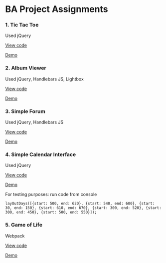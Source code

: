 # BA Project Assignments

### 1. Tic Tac Toe

Used jQuery

[View code](tic-tac-toe/)

[Demo](https://jing-ran.github.io/BA-projects/tic-tac-toe/)

### 2. Album Viewer

Used jQuery, Handlebars JS, Lightbox

[View code](album-viewer/)

[Demo](https://jing-ran.github.io/BA-projects/album-viewer/)

### 3. Simple Forum

Used jQuery, Handlebars JS

[View code](simple-forum/)

[Demo](https://jing-ran.github.io/BA-projects/simple-forum/)

### 4. Simple Calendar Interface

Used jQuery

[View code](simple-calendar-interface/)

[Demo](https://jing-ran.github.io/BA-projects/simple-calendar-interface/)

For testing purposes: run code from console

```
layOutDays([{start: 500, end: 620}, {start: 540, end: 600}, {start: 30, end: 150}, {start: 610, end: 670}, {start: 300, end: 520}, {start: 300, end: 450}, {start: 500, end: 550}]);
```

### 5. Game of Life

Webpack

[View code](game-of-life/)

[Demo](https://jing-ran.github.io/BA-projects/game-of-life/)